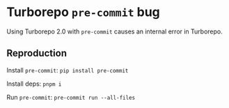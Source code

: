 # Turborepo `pre-commit` bug

Using Turborepo 2.0 with `pre-commit` causes an internal error in Turborepo.

## Reproduction

Install `pre-commit`: `pip install pre-commit`

Install deps: `pnpm i`

Run `pre-commit`: `pre-commit run --all-files`
